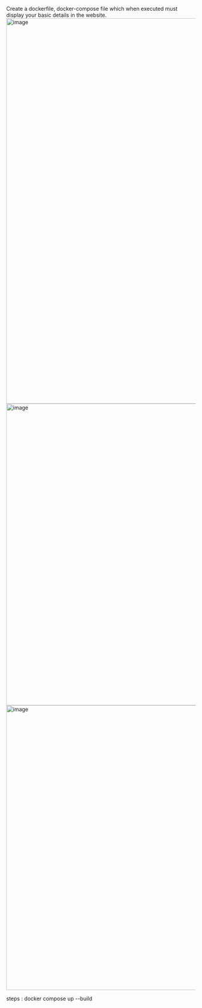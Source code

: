 Create a dockerfile, docker-compose file which when executed must display your basic details in the website.
<img width="1918" height="1026" alt="image" src="https://github.com/user-attachments/assets/b79a24bd-d02c-4624-8a2e-28d0b0b4be00" />
<img width="1587" height="803" alt="image" src="https://github.com/user-attachments/assets/8a5d025d-241e-4d71-bf8b-9f4f4133a72e" />
<img width="1351" height="758" alt="image" src="https://github.com/user-attachments/assets/878e3ddb-4afe-4cca-9877-dc9eb3d83b45" />



steps :
docker compose up --build
